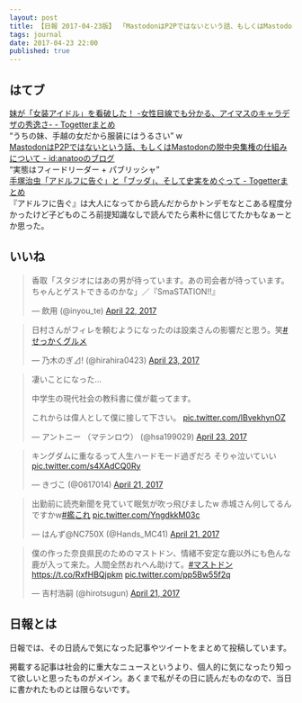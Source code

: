 ```yaml
---
layout: post
title: 【日報 2017-04-23版】 「MastodonはP2Pではないという話、もしくはMastodonの脱中央集権の仕組みについて」他
tags: journal
date: 2017-04-23 22:00
published: true
---
```



## はてブ

<div class="news"><a href="https://togetter.com/li/1103423" target="_blank">妹が「女装アイドル」を看破した！ -女性目線でも分かる、アイマスのキャラデザの秀逸さ- - Togetterまとめ</a>
<div class="newscomme">“うちの妹、手越の女だから服装にはうるさい” w</div>
</div>

<div class="news"><a href="http://blog.anatoo.jp/entry/2017/04/22/132721" target="_blank">MastodonはP2Pではないという話、もしくはMastodonの脱中央集権の仕組みについて - id:anatooのブログ</a>
<div class="newscomme">“実態はフィードリーダー + パブリッシャ”</div>
</div>

<div class="news"><a href="https://togetter.com/li/1103535" target="_blank">手塚治虫「アドルフに告ぐ」と「ブッダ」、そして史実をめぐって - Togetterまとめ</a>
<div class="newscomme">『アドルフに告ぐ』は大人になってから読んだからかトンデモなとこある程度分かったけど子どものころ前提知識なしで読んでたら素朴に信じてたかもなぁーとか思った。</div>
</div>


## いいね

 <blockquote class="twitter-tweet"><p lang="ja" dir="ltr">香取「スタジオにはあの男が待っています。あの司会者が待っています。ちゃんとゲストできるのかな」／『SmaSTATION!!』</p>&mdash; 飲用 (@inyou_te) <a href="https://twitter.com/inyou_te/status/855784910673526784">April 22, 2017</a></blockquote>
<script async src="//platform.twitter.com/widgets.js" charset="utf-8"></script> 
 
 
<blockquote class="twitter-tweet"><p lang="ja" dir="ltr">日村さんがフィレを頼むようになったのは設楽さんの影響だと思う。笑<a href="https://twitter.com/hashtag/%E3%81%9B%E3%81%A3%E3%81%8B%E3%81%8F%E3%82%B0%E3%83%AB%E3%83%A1?src=hash">#せっかくグルメ</a></p>&mdash; 乃木のぎ⊿! (@hirahira0423) <a href="https://twitter.com/hirahira0423/status/856081512378257408">April 23, 2017</a></blockquote>
<script async src="//platform.twitter.com/widgets.js" charset="utf-8"></script> 
 
 
<blockquote class="twitter-tweet"><p lang="ja" dir="ltr">凄いことになった… 
 
中学生の現代社会の教科書に僕が載ってます。 
 
これからは偉人として僕に接して下さい。 <a href="https://t.co/lBvekhynOZ">pic.twitter.com/lBvekhynOZ</a></p>&mdash; アントニー （マテンロウ） (@hsa199029) <a href="https://twitter.com/hsa199029/status/856082808241922048">April 23, 2017</a></blockquote>
<script async src="//platform.twitter.com/widgets.js" charset="utf-8"></script> 
 
 
<blockquote class="twitter-tweet"><p lang="ja" dir="ltr">キングダムに重なるって人生ハードモード過ぎだろ そりゃ泣いていい <a href="https://t.co/s4XAdCQ0Ry">pic.twitter.com/s4XAdCQ0Ry</a></p>&mdash; きづこ (@0617014) <a href="https://twitter.com/0617014/status/855440533560246272">April 21, 2017</a></blockquote>
<script async src="//platform.twitter.com/widgets.js" charset="utf-8"></script> 
 
 
<blockquote class="twitter-tweet"><p lang="ja" dir="ltr">出勤前に読売新聞を見ていて眠気が吹っ飛びましたw 
赤城さん何してるんですかw<a href="https://twitter.com/hashtag/%E8%89%A6%E3%81%93%E3%82%8C?src=hash">#艦これ</a> <a href="https://t.co/YngdkkM03c">pic.twitter.com/YngdkkM03c</a></p>&mdash; はんず@NC750X (@Hands_MC41) <a href="https://twitter.com/Hands_MC41/status/855542250100539392">April 21, 2017</a></blockquote>
<script async src="//platform.twitter.com/widgets.js" charset="utf-8"></script> 
 
 
<blockquote class="twitter-tweet"><p lang="ja" dir="ltr">僕の作った奈良県民のためのマストドン、情緒不安定な鹿以外にも色んな鹿が入って来た。人間全然おれへん助けて。<a href="https://twitter.com/hashtag/%E3%83%9E%E3%82%B9%E3%83%88%E3%83%89%E3%83%B3?src=hash">#マストドン</a> <a href="https://t.co/RxfHBQjpkm">https://t.co/RxfHBQjpkm</a> <a href="https://t.co/pp5Bw55f2q">pic.twitter.com/pp5Bw55f2q</a></p>&mdash; 吉村浩嗣 (@hirotsugun) <a href="https://twitter.com/hirotsugun/status/855311578475905024">April 21, 2017</a></blockquote>
<script async src="//platform.twitter.com/widgets.js" charset="utf-8"></script> 
 

## 日報とは

日報では、その日読んで気になった記事やツイートをまとめて投稿しています。

掲載する記事は社会的に重大なニュースというより、個人的に気になったり知って欲しいと思ったものがメイン。あくまで私がその日に読んだものなので、当日に書かれたものとは限らないです。
